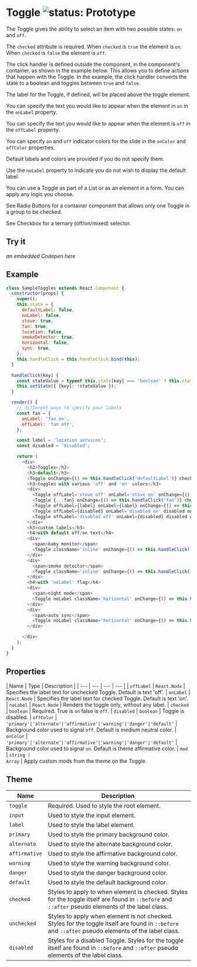 # Toggle ![status: Prototype](https://img.shields.io/badge/status-prototype-orange.svg)

The Toggle gives the ability to select an item with two possible states: `on` and `off`.

The `checked` attribute is required. When `checked` is `true` the element is `on`. When `checked` is `false` the element is `off`.

The click handler is defined outside the component, in the component's container, as shown in the example below. This allows you to define actions that happen with the Toggle. In the example, the click handler converts the state to a boolean and toggles between `true` and `false`.

The label for the Toggle, if defined, will be placed above the toggle element.

You can specify the text you would like to appear when the element in `on` in the `onLabel` property.

You can specify the text you would like to appear when the element is `off` in the `offLabel` property.

You can specify `on` and `off` indicator colors for the slide in the `onColor` and `offColor` properties.

Default labels and colors are provided if you do not specify them.

Use the `noLabel` property to indicate you do not wish to display the default label.

You can use a Toggle as part of a List or as an element in a form. You can apply any logic you choose.

See Radio Buttons for a container component that allows only one Toggle in a group to be checked.

See Checkbox for a ternary (off/on/mixed) selector.

## Try it
_an embedded Codepen here_

## Example

```javascript
class SampleToggles extends React.Component {
  constructor(props) {
    super();
    this.state = {
      defaultLabel: false,
      noLabel: false,
      stove: true,
      fan: true,
      location: false,
      smokeDetector: true,
      horizontal: false,
      sync: true,
    };
    this.handleClick = this.handleClick.bind(this);
  }

  handleClick(key) {
    const stateValue = typeof this.state[key] === 'boolean' ? this.state[key] : false;
    this.setState({ [key]: !stateValue });
  }

  render() {
    // different ways to specify your labels
    const fan = {
      onLabel: 'fan on',
      offLabel: 'fan off',
    };

    const label = 'location services';
    const disabled = 'disabled';

    return (
      <div>
        <h2>Toggles</h2>
        <h3>default</h3>
        <Toggle onChange={() => this.handleClick('defaultLabel')} checked={this.state.defaultLabel}  />
        <h3>toggles with various 'off' and 'on' colors</h3>
        <div>
          <Toggle offLabel='stove off' onLabel='stove on' onChange={() => this.handleClick('stove')} checked={this.state.stove} offColor='primary' onColor='danger' />
          <Toggle {...fan} onChange={() => this.handleClick('fan')} checked={this.state.fan} offColor='danger' onColor='affirmative' />
          <Toggle offLabel={label} onLabel={label} onChange={() => this.handleClick('location')} checked={this.state.location} offColor='alternate' onColor='warning' />
          <Toggle offLabel={disabled} onLabel='disabled on' disabled onChange={() => this.handleClick('disabled')} checked={true} offColor='alternate' onColor='warning' />
          <Toggle offLabel='disabled off' onLabel={disabled} disabled onChange={() => this.handleClick('disabled')} checked={false} offColor='primary' onColor='danger' />
        </div>
        <h3>custom labels</h3>
        <h4>with default off/on text</h4>
        <div>
          <span>baby monitor</span>
          <Toggle className='inline' onChange={() => this.handleClick('noLabel')} checked={this.state.noLabel}  />
        </div>
        <div>
          <span>smoke detector</span>
          <Toggle className='inline' onChange={() => this.handleClick('smokeDetector')} checked={this.state.smokeDetector}  />
        </div>
        <h4>with 'noLabel' flag</h4>
        <div>
          <span>night mode</span>
          <Toggle noLabel className='horizontal' onChange={() => this.handleClick('horizontal')} checked={this.state.horizontal}  />
        </div>
        <div>
          <span>auto sync</span>
          <Toggle noLabel className='horizontal' onChange={() => this.handleClick('sync')} checked={this.state.sync}  />
        </div>

      </div>
    );
  }
}
```
## Properties

| Name | Type | Description |
| --- | --- | --- | --- |
| `offLabel` | `React.Node` | Specifies the label text for unchecked Toggle. Default is text 'off'.
| `onLabel` | `React.Node` | Specifies the label text for checked Toggle. Default is text 'on'.
| `noLabel` | `React.Node` | Renders the toggle only, without any label.
| `checked` | `boolean` | Required. True is `on` false is `off`.
| `disabled` | `boolean` | Toggle is disabled.
| `offColor` | <code>'primary'&#124;'alternate'&#124;'affirmative'&#124;'warning'&#124;'danger'&#124;'default'</code> | Background color used to signal `off`. Default is medium neutral color.
| `onColor` | <code>'primary'&#124;'alternate'&#124;'affirmative'&#124;'warning'&#124;'danger'&#124;'default'</code> | Background color used to signal `on`. Default is theme affirmative color.
| `mod` | <code>string &#124; Array<string></code> | Apply custom mods from the theme on the Toggle.

## Theme

| Name | Description |
| ---  | ----------- |
| `toggle` | Required. Used to style the root element. |
| `input` | Used to style the input element. |
| `label` | Used to style the label element. |
| `primary` | Used to style the primary background color. |
| `alternate` | Used to style the alternate background color. |
| `affirmative` | Used to style the affirmative background color. |
| `warning` | Used to style the warning background color. |
| `danger` | Used to style the danger background color. |
| `default` | Used to style the default background color. |
| `checked` | Styles to apply to when element is checked. Styles for the toggle itself are found in `::before` and `::after` pseudo elements of the label class. |
| `unchecked` | Styles to apply when element is not checked. Styles for the toggle itself are found in `::before` and `::after` pseudo elements of the label class. |
| `disabled` | Styles for a disabled Toggle. Styles for the toggle itself are found in `::before` and `::after` pseudo elements of the label class. |

